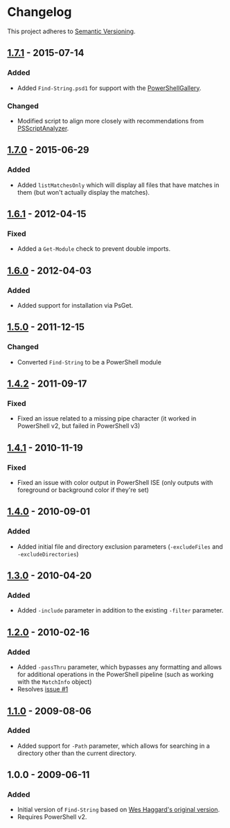# Changelog

This project adheres to [Semantic Versioning](http://semver.org).

## [1.7.1] - 2015-07-14
### Added

- Added `Find-String.psd1` for support with the [PowerShellGallery](https://www.powershellgallery.com).

### Changed

- Modified script to align more closely with recommendations from [PSScriptAnalyzer](https://github.com/PowerShell/PSScriptAnalyzer/).

## [1.7.0] - 2015-06-29
### Added

- Added `listMatchesOnly` which will display all files that have matches in them (but won't actually display the matches).

## [1.6.1] - 2012-04-15
### Fixed

- Added a `Get-Module` check to prevent double imports.

## [1.6.0] - 2012-04-03
### Added

- Added support for installation via PsGet.

## [1.5.0] - 2011-12-15
### Changed

- Converted `Find-String` to be a PowerShell module

## [1.4.2] - 2011-09-17
### Fixed

- Fixed an issue related to a missing pipe character (it worked in PowerShell v2, but failed in PowerShell v3)

## [1.4.1] - 2010-11-19
### Fixed

- Fixed an issue with color output in PowerShell ISE (only outputs with foreground or background color if they're set)

## [1.4.0] - 2010-09-01
### Added

- Added initial file and directory exclusion parameters (`-excludeFiles` and `-excludeDirectories`)

## [1.3.0] - 2010-04-20
### Added

- Added `-include` parameter in addition to the existing `-filter` parameter.

## [1.2.0] - 2010-02-16
### Added

- Added `-passThru` parameter, which bypasses any formatting and allows for additional operations in the PowerShell pipeline (such as working with the `MatchInfo` object)
- Resolves [issue #1](https://github.com/drmohundro/Find-String/issues/1)

## [1.1.0] - 2009-08-06
### Added

- Added support for `-Path` parameter, which allows for searching in a directory other than the current directory.

## 1.0.0 - 2009-06-11
### Added

- Initial version of `Find-String` based on [Wes Haggard's original version](http://weblogs.asp.net/whaggard/powershell-script-to-find-strings-and-highlight-them-in-the-output).
- Requires PowerShell v2.

[1.7.1]: https://github.com/drmohundro/Find-String/compare/1.7.0...1.7.1
[1.7.0]: https://github.com/drmohundro/Find-String/compare/1.6.1...1.7.0
[1.6.1]: https://github.com/drmohundro/Find-String/compare/1.6.0...1.6.1
[1.6.0]: https://github.com/drmohundro/Find-String/compare/1.5.0...1.6.0
[1.5.0]: https://github.com/drmohundro/Find-String/compare/1.4.2...1.5.0
[1.4.2]: https://github.com/drmohundro/Find-String/compare/1.4.1...1.4.2
[1.4.1]: https://github.com/drmohundro/Find-String/compare/1.4.0...1.4.1
[1.4.0]: https://github.com/drmohundro/Find-String/compare/1.3.0...1.4.0
[1.3.0]: https://github.com/drmohundro/Find-String/compare/1.2.0...1.3.0
[1.2.0]: https://github.com/drmohundro/Find-String/compare/1.1.0...1.2.0
[1.1.0]: https://github.com/drmohundro/Find-String/compare/1.0.0...1.1.0
